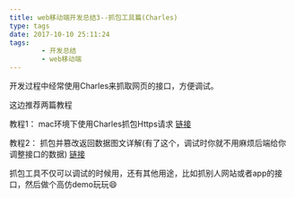 ```yaml
---
title: web移动端开发总结3--抓包工具篇(Charles)
type: tags
date: 2017-10-10 25:11:24
tags:
		- 开发总结
		- web移动端
---
```


开发过程中经常使用Charles来抓取网页的接口，方便调试。

这边推荐两篇教程

教程1：
mac环境下使用Charles抓包Https请求
[链接](https://segmentfault.com/a/1190000005070614)

教程2：
抓包并篡改返回数据图文详解(有了这个，调试时你就不用麻烦后端给你调整接口的数据)
[链接](http://www.cnblogs.com/dsxniubility/p/4621314.html)

抓包工具不仅可以调试的时候用，还有其他用途，比如抓别人网站或者app的接口，然后做个高仿demo玩玩😄